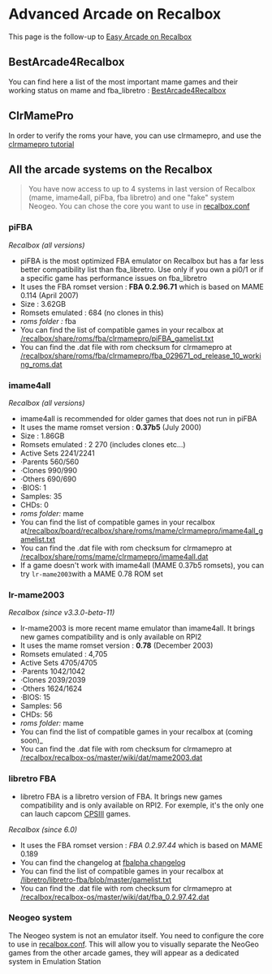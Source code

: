 # Advanced Arcade on Recalbox

This page is the follow-up to [Easy Arcade on Recalbox](./)

## BestArcade4Recalbox

You can find here a list of the most important mame games and their working status on mame and fba\_libretro : [BestArcade4Recalbox](https://docs.google.com/spreadsheets/d/1F5tBguhRxpj1AQcnDWF6AVSx4av_Gm3cDQedQB7IECk/edit#gid=131171669&vpid=A179)

## ClrMamePro

In order to verify the roms your have, you can use clrmamepro, and use the [clrmamepro tutorial](https://github.com/recalbox/recalbox-os/wiki/Check-your-roms-version-with-clrmamepro-%28EN%29)

## All the arcade systems on the Recalbox

> You have now access to up to 4 systems in last version of Recalbox \(mame, imame4all, piFba, fba libretro\) and one "fake" system Neogeo. You can chose the core you want to use in [recalbox.conf](https://github.com/recalbox/recalbox-os/wiki/recalbox.conf-%28EN%29)

### **piFBA**

_Recalbox \(all versions\)_

* piFBA is the most optimized FBA emulator on Recalbox but has a far less better compatibility list than fba\_libretro. Use only if you own a pi0/1 or if a specific game has performance issues on fba\_libretro
* It uses the FBA romset version : **FBA 0.2.96.71** which is based on MAME 0.114 \(April 2007\)
* Size : 3.62GB
* Romsets emulated : 684 \(no clones in this\)
* _roms folder :_ fba
* You can find the list of compatible games in your recalbox at [/recalbox/share/roms/fba/clrmamepro/piFBA\_gamelist.txt](https://raw.githubusercontent.com/digitalLumberjack/recalbox-buildroot/recalbox/board/recalbox/share/roms/fba/clrmamepro/piFBA_gamelist.txt)
* You can find the .dat file with rom checksum for clrmamepro at [/recalbox/share/roms/fba/clrmamepro/fba\_029671\_od\_release\_10\_working\_roms.dat](https://raw.githubusercontent.com/digitalLumberjack/recalbox-buildroot/recalbox/board/recalbox/share/roms/fba/clrmamepro/fba_029671_od_release_10_working_roms.dat)

### **imame4all**

_Recalbox \(all versions\)_

* imame4all is recommended for older games that does not run in piFBA
* It uses the mame romset version : **0.37b5** \(July 2000\)
* Size : 1.86GB
* Romsets emulated : 2 270 \(includes clones etc...\)
* Active Sets 2241/2241
* ·Parents 560/560
* ·Clones 990/990
* ·Others 690/690
* ·BIOS: 1
* Samples: 35
* CHDs: 0
* _roms folder:_ mame
* You can find the list of compatible games in your recalbox at[/recalbox/board/recalbox/share/roms/mame/clrmamepro/imame4all\_gamelist.txt](https://raw.githubusercontent.com/digitalLumberjack/recalbox-buildroot/recalbox/board/recalbox/share/roms/mame/clrmamepro/imame4all_gamelist.txt)
* You can find the .dat file with rom checksum for clrmamepro at [/recalbox/share/roms/mame/clrmamepro/imame4all.dat](https://raw.githubusercontent.com/digitalLumberjack/recalbox-buildroot/recalbox/board/recalbox/share/roms/mame/clrmamepro/imame4all.dat)
* If a game doesn't work with imame4all \(MAME 0.37b5 romsets\), you can try `lr-mame2003`with a MAME 0.78 ROM set

### **lr-mame2003**

_Recalbox \(since v3.3.0-beta-11\)_

* lr-mame2003 is more recent mame emulator than imame4all. It brings new games compatibility and is only available on RPI2
* It uses the mame romset version : **0.78** \(December 2003\)
* Romsets emulated : 4,705
* Active Sets 4705/4705
* ·Parents 1042/1042
* ·Clones 2039/2039
* ·Others 1624/1624
* ·BIOS: 15
* Samples: 56
* CHDs: 56
* _roms folder:_ mame
* You can find the list of compatible games in your recalbox at \(coming soon\)\_
* You can find the .dat file with rom checksum for clrmamepro at [/recalbox/recalbox-os/master/wiki/dat/mame2003.dat](https://raw.githubusercontent.com/recalbox/recalbox-os/master/wiki/dat/mame2003.dat)

### **libretro FBA**

* libretro FBA is a libretro version of FBA. It brings new games compatibility and is only available on RPI2. For exemple, it's the only one can lauch capcom [CPSIII](https://en.wikipedia.org/wiki/CP_System_III#List_of_games) games.

_Recalbox \(since 6.0\)_

* It uses the FBA romset version : _FBA 0.2.97.44_ which is based on MAME 0.189
* You can find the changelog at [fbalpha changelog](https://www.fbalpha.com/view/240/)
* You can find the list of compatible games in your recalbox at [/libretro/libretro-fba/blob/master/gamelist.txt](https://gitlab.com/recalbox/recalbox/blob/master/package/recalbox-romfs/recalbox-romfs-fba_libretro/roms/fba_libretro/clrmamepro/fba_libretro_gamelist.txt)
* You can find the .dat file with rom checksum for clrmamepro at [/recalbox/recalbox-os/master/wiki/dat/fba\_0.2.97.42.dat](https://gitlab.com/recalbox/recalbox/blob/master/package/recalbox-romfs/recalbox-romfs-fba_libretro/roms/fba_libretro/clrmamepro/FB%20Alpha%20v0.2.97.42.dat)

### **Neogeo system**

The Neogeo system is not an emulator itself. You need to configure the core to use in [recalbox.conf](https://github.com/recalbox/recalbox-os/wiki/recalbox.conf-%28EN%29). This will allow you to visually separate the NeoGeo games from the other arcade games, they will appear as a dedicated system in Emulation Station

